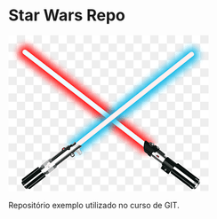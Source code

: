# Star Wars Repo

![The lightsabers](./lightsaber.png)

Repositório exemplo utilizado no curso de GIT.

